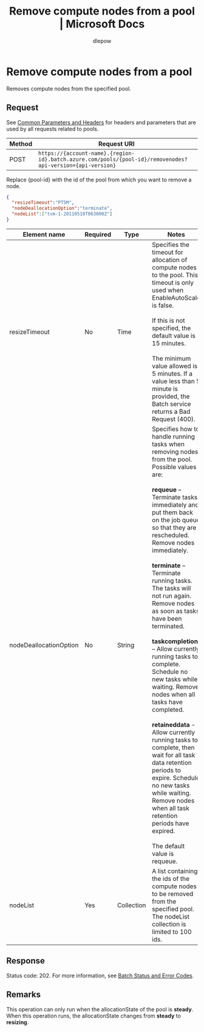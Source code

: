 ﻿---
title: "Remove compute nodes from a pool | Microsoft Docs"
ms.custom: ""
ms.date: "2017-02-01"
ms.prod: "azure"
ms.reviewer: ""
ms.service: "batch"
ms.suite: ""
ms.tgt_pltfrm: ""
ms.topic: "reference"
ms.assetid: eb33e899-ba5b-409d-a565-7a924572ffa7
caps.latest.revision: 15
author: "dlepow"
ms.author: "danlep"
manager: "timlt"
---
# Remove compute nodes from a pool
  Removes compute nodes from the specified pool.

##  <a name="bk_lifetime"></a> Request
 See [Common Parameters and Headers](../batchservice/common-parameters-and-headers.md) for headers and parameters that are used by all requests related to pools.

|Method|Request URI|
|------------|-----------------|
|POST|`https://{account-name}.{region-id}.batch.azure.com/pools/{pool-id}/removenodes?api-version={api-version}`|

 Replace {pool-id} with the id of the pool from which you want to remove a node.

```json
{
  "resizeTimeout":"PT5M",
  "nodeDeallocationOption":"terminate",
  "nodeList":["tvm-1-20110510T063000Z"]
}

```

|Element name|Required|Type|Notes|
|------------------|--------------|----------|-----------|
|resizeTimeout|No|Time|Specifies the timeout for allocation of compute nodes to the pool. This timeout is only used when EnableAutoScale is false.<br /><br /> If this is not specified, the default value is 15 minutes.<br /><br /> The minimum value allowed is 5 minutes. If a value less than 5 minute is provided, the Batch service returns a Bad Request (400).|
|nodeDeallocationOption|No|String|Specifies how to handle running tasks when removing nodes from the pool. Possible values are:<br /><br /> **requeue** – Terminate tasks immediately and put them back on the job queue so that they are rescheduled. Remove nodes immediately.<br /><br /> **terminate** – Terminate running tasks. The tasks will not run again. Remove nodes as soon as tasks have been terminated.<br /><br /> **taskcompletion** – Allow currently running tasks to complete. Schedule no new tasks while waiting. Remove nodes when all tasks have completed.<br /><br /> **retaineddata** - Allow currently running tasks to complete, then wait for all task data retention periods to expire. Schedule no new tasks while waiting. Remove nodes when all task retention periods have expired.<br /><br /> The default value is requeue.|
|nodeList|Yes|Collection|A list containing the ids of the compute nodes to be removed from the specified pool. The nodeList collection is limited to 100 ids.|

## Response
 Status code: 202. For more information, see [Batch Status and Error Codes](../batchservice/batch-status-and-error-codes.md).

## Remarks
 This operation can only run when the allocationState of the pool is **steady**. When this operation runs, the allocationState changes from **steady** to **resizing**.

